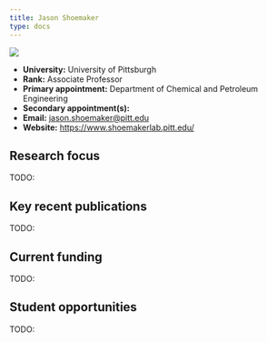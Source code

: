```yaml
---
title: Jason Shoemaker
type: docs
---
```


![](https://www.shoemakerlab.pitt.edu/images/jason.jpg)

-   **University:** University of Pittsburgh
-   **Rank:** Associate Professor
-   **Primary appointment:** Department of Chemical and Petroleum Engineering
-   **Secondary appointment(s):**
-   **Email:** <jason.shoemaker@pitt.edu>
-   **Website:** <https://www.shoemakerlab.pitt.edu/>

## Research focus

TODO:

## Key recent publications

TODO:

## Current funding

TODO:

## Student opportunities

TODO:
